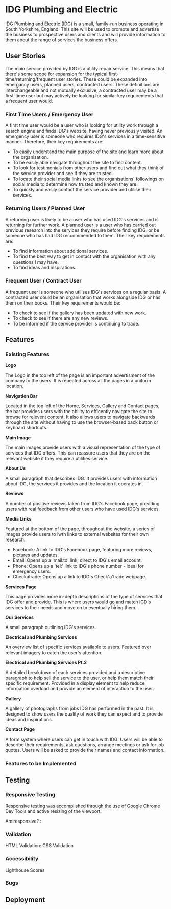 # IDG Plumbing and Electric

IDG Plumbing and Electric (IDG) is a small, family-run business operating in South Yorkshire, England.
This site will be used to promote and advertise the business to prospective users and clients and will provide information to them about the range of services the business offers.

## User Stories
The main service provided by IDG is a utility repair service. This means that there's some scope for expansion for the typical first-time/returning/frequent user stories. These could be expanded into emergancy users, planned users, contracted users. These definitions are interchangeable and not mutually exclusive; a contracted user may be a first-time user but may actively be looking for similar key requirements that a frequent user would.

### First Time Users / Emergency User

A first time user would be a user who is looking for utility work through a search engine and finds IDG's website, having never previously visited. An emergency user is someone who requires IDG's services in a time-sensitive manner. Therefore, their key requirements are:

* To easily understand the main purpose of the site and learn more about the organisation.
* To be easily able navigate throughout the site to find content.
* To look for testimonials from other users and find out what they think of the service provider and see if they are trusted. 
* To locate their social media links to see the organisations' followings on social media to determine how trusted and known they are.
* To quickly and easily contact the service provider and utilise their services.

### Returning Users / Planned User

A returning user is likely to be a user who has used IDG's services and is returning for further work. A planned user is a user who has carried out previous research into the services they require before finding IDG, or be someone who has had IDG reccommended to them. Their key requirements are:
* To find information about additional services.
* To find the best way to get in contact with the organisation with any questions I may have.
* To find ideas and inspirations.

### Frequent User / Contract User

A frequent user is someone who utilises IDG's services on a regular basis. A contracted user could be an organisation that works alongside IDG or has them on their books. Their key requirements would be:
* To check to see if the gallery has been updated with new work.
* To check to see if there are any new reviews.
* To be informed if the service provider is continuing to trade.

## Features

### Existing Features

**Logo**

The Logo in the top left of the page is an important advertisment of the company to the users. It is repeated across all the pages in a uniform location.

**Navigation Bar**

Located in the top left of the Home, Services, Gallery and Contact pages, the bar provides users with the ability to efficently navigate the site to browse for relevent content. It also allows users to navigate backwards through the site without having to use the browser-based back button or keyboard shortcuts.

**Main Image**

The main images provide users with a visual representation of the type of services that IDG offers. This can reassure users that they are on the relevant website if they require a utilities service.

**About Us**

A small paragraph that describes IDG. It provides users with information about IDG, the services it provides and the location it operates in.

**Reviews**

A number of positive reviews taken from IDG's Facebook page, providing users with real feedback from other users who have used IDG's services.

**Media Links**

Featured at the bottom of the page, throughout the website, a series of images provide users to iwth links to external websites for their own research.
 * Facebook: A link to IDG's Facebook page, featuring more reviews, pictures and updates.
 * Email: Opens up a 'mail:to' link, direct to IDG's email account.
 * Phone: Opens up a 'tel:' link to IDG's phone number - ideal for emergency users.
 * Checkatrade: Opens up a link to IDG's Check'a'trade webpage.

**Services Page**

 This page provides more in-depth descriptions of the type of services that IDG offer and provide. This is where users would go and match IGD's services to their needs and move on to eventually hiring them.

**Our Services**

 A small paragraph outlining IDG's services.

**Electrical and Plumbing Services**

 An overview list of specific services available to users. Featured over relevant imagery to catch the user's attention.

**Electrical and Plumbing Services Pt.2**

 A detailed breakdown of each services provided and a descriptive paragraph to help sell the service to the user, or help them match their specific requirement.
 Provided in a display element to help reduce information overload and provide an element of interaction to the user.

**Gallery**

 A gallery of photographs from jobs IDG has performed in the past. It is designed to show users the quality of work they can expect and to provide ideas and inspirations.

**Contact Page**

 A form system where users can get in touch with IDG. Users will be able to describe their requirements, ask questions, arrange meetings or ask for job quotes.
 Users will be asked to provide their names and contact information.

### Features to be Implemented

## Testing

### Responsive Testing 

Responsive testing was accomplished through the use of Google Chrome Dev Tools and active resizing of the viewport.

Amiresponsive? :

### Validation
 
HTML Validation:
CSS Validation

### Accessibility
 
Lighthouse Scores

### Bugs

## Deployment
